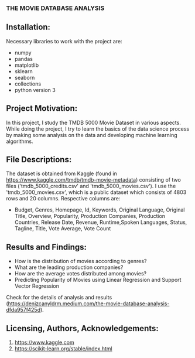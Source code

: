 ### THE MOVIE DATABASE ANALYSIS

## Installation:
Necessary libraries to work with the project are:
- numpy
- pandas
- matplotlib
- sklearn
- seaborn
- collections
- python version 3

## Project Motivation:

In this project, I study the TMDB 5000 Movie Dataset in various aspects. While doing the project, I try to learn the basics of the data science process by making some analysis on the data and developing machine learning algorithms.

## File Descriptions:
The dataset is obtained from Kaggle (found in https://www.kaggle.com/tmdb/tmdb-movie-metadata) consisting of two files ('tmdb_5000_credits.csv' and 'tmdb_5000_movies.csv'). I use the 'tmdb_5000_movies.csv', which is a public dataset which consists of 4803 rows and 20 columns. Respective columns are:

- Budget, Genres, Homepage, Id, Keywords, Original Language,  Original Title, Overview, Popularity, Production Companies, Production Countries, Release Date,       Revenue, Runtime,Spoken Languages, Status, Tagline, Title, Vote Average, Vote Count


## Results and Findings:

- How is the distribution of movies according to genres?
- What are the leading production companies?
- How are the average votes distributed among movies?
- Predicting Popularity of Movies using Linear Regression and Support Vector Regression

Check for the details of analysis and results (https://denizcanyldrm.medium.com/the-movie-database-analysis-dfda957f425d).

## Licensing, Authors, Acknowledgements:

1. https://www.kaggle.com
2. https://scikit-learn.org/stable/index.html
